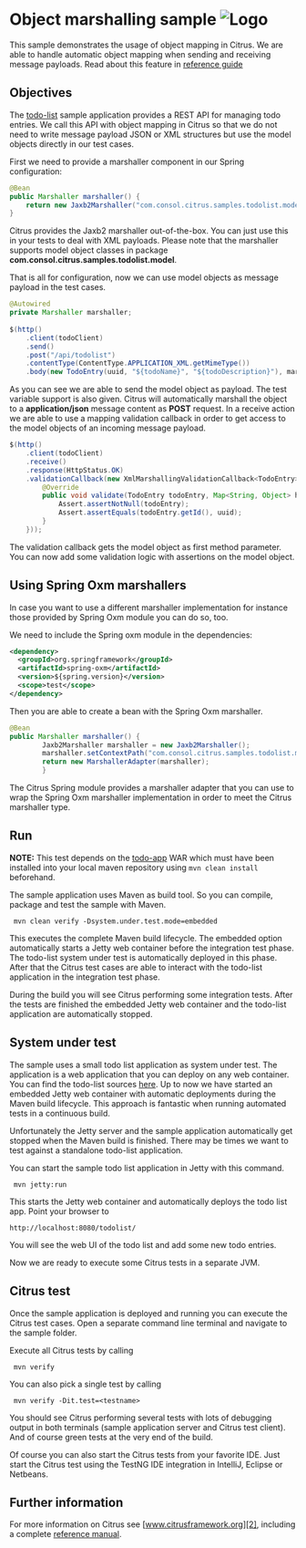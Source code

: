 Object marshalling sample ![Logo][1]
==============

This sample demonstrates the usage of object mapping in Citrus. We are able to handle automatic object mapping
when sending and receiving message payloads. Read about this feature in [reference guide][4]

Objectives
---------

The [todo-list](../todo-app/README.md) sample application provides a REST API for managing todo entries.
We call this API with object mapping in Citrus so that we do not need to write message payload JSON or XML
structures but use the model objects directly in our test cases.

First we need to provide a marshaller component in our Spring configuration:
    
```java
@Bean
public Marshaller marshaller() {
    return new Jaxb2Marshaller("com.consol.citrus.samples.todolist.model");
}
```
    
Citrus provides the Jaxb2 marshaller out-of-the-box. You can just use this in your tests to deal with XML payloads.
Please note that the marshaller supports model object classes in package **com.consol.citrus.samples.todolist.model**.

That is all for configuration, now we can use model objects as message payload in the test cases.
    
```java
@Autowired
private Marshaller marshaller;
    
$(http()
    .client(todoClient)
    .send()
    .post("/api/todolist")
    .contentType(ContentType.APPLICATION_XML.getMimeType())
    .body(new TodoEntry(uuid, "${todoName}", "${todoDescription}"), marshaller));
```
        
As you can see we are able to send the model object as payload. The test variable support is also given. Citrus will automatically marshall the object to a **application/json** message content 
as **POST** request. In a receive action we are able to use a mapping validation callback in order to get access to the model objects of an incoming message payload.

```java
$(http()
    .client(todoClient)
    .receive()
    .response(HttpStatus.OK)
    .validationCallback(new XmlMarshallingValidationCallback<TodoEntry>(marshaller) {
        @Override
        public void validate(TodoEntry todoEntry, Map<String, Object> headers, TestContext context) {
            Assert.assertNotNull(todoEntry);
            Assert.assertEquals(todoEntry.getId(), uuid);
        }
    }));
```
        
The validation callback gets the model object as first method parameter. You can now add some validation logic with assertions on the model object.        

Using Spring Oxm marshallers
---------

In case you want to use a different marshaller implementation for instance those provided by Spring Oxm module you can do so, too.

We need to include the Spring oxm module in the dependencies:

```xml
<dependency>
  <groupId>org.springframework</groupId>
  <artifactId>spring-oxm</artifactId>
  <version>${spring.version}</version>
  <scope>test</scope>
</dependency>
```

Then you are able to create a bean with the Spring Oxm marshaller.

```java
@Bean
public Marshaller marshaller() {
        Jaxb2Marshaller marshaller = new Jaxb2Marshaller();
        marshaller.setContextPath("com.consol.citrus.samples.todolist.model");
        return new MarshallerAdapter(marshaller);
        }
```

The Citrus Spring module provides a marshaller adapter that you can use to wrap the Spring Oxm marshaller implementation in order to meet the Citrus marshaller type.    

Run
---------

**NOTE:** This test depends on the [todo-app](../todo-app/) WAR which must have been installed into your local maven repository using `mvn clean install` beforehand.

The sample application uses Maven as build tool. So you can compile, package and test the
sample with Maven.
 
     mvn clean verify -Dsystem.under.test.mode=embedded
    
This executes the complete Maven build lifecycle. The embedded option automatically starts a Jetty web
container before the integration test phase. The todo-list system under test is automatically deployed in this phase.
After that the Citrus test cases are able to interact with the todo-list application in the integration test phase.

During the build you will see Citrus performing some integration tests.
After the tests are finished the embedded Jetty web container and the todo-list application are automatically stopped.

System under test
---------

The sample uses a small todo list application as system under test. The application is a web application
that you can deploy on any web container. You can find the todo-list sources [here](../todo-app). Up to now we have started an 
embedded Jetty web container with automatic deployments during the Maven build lifecycle. This approach is fantastic 
when running automated tests in a continuous build.
  
Unfortunately the Jetty server and the sample application automatically get stopped when the Maven build is finished. 
There may be times we want to test against a standalone todo-list application.  

You can start the sample todo list application in Jetty with this command.

     mvn jetty:run

This starts the Jetty web container and automatically deploys the todo list app. Point your browser to
 
    http://localhost:8080/todolist/

You will see the web UI of the todo list and add some new todo entries.

Now we are ready to execute some Citrus tests in a separate JVM.

Citrus test
---------

Once the sample application is deployed and running you can execute the Citrus test cases.
Open a separate command line terminal and navigate to the sample folder.

Execute all Citrus tests by calling

     mvn verify

You can also pick a single test by calling

     mvn verify -Dit.test=<testname>

You should see Citrus performing several tests with lots of debugging output in both terminals (sample application server
and Citrus test client). And of course green tests at the very end of the build.

Of course you can also start the Citrus tests from your favorite IDE.
Just start the Citrus test using the TestNG IDE integration in IntelliJ, Eclipse or Netbeans.

Further information
---------

For more information on Citrus see [www.citrusframework.org][2], including
a complete [reference manual][3].

 [1]: https://citrusframework.org/img/brand-logo.png "Citrus"
 [2]: https://citrusframework.org
 [3]: https://citrusframework.org/reference/html/
 [4]: https://citrusframework.org/reference/html#validation-callback
